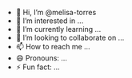 - 👋 Hi, I’m @melisa-torres
- 👀 I’m interested in ...
- 🌱 I’m currently learning ...
- 💞️ I’m looking to collaborate on ...
- 📫 How to reach me ...
- 😄 Pronouns: ...
- ⚡ Fun fact: ...

<!---
melisa-torres/melisa-torres is a ✨ special ✨ repository because its `README.md` (this file) appears on your GitHub profile.
You can click the Preview link to take a look at your changes.
--->
